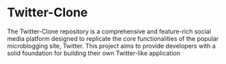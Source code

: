 # Twitter-Clone
The Twitter-Clone repository is a comprehensive and feature-rich social media platform designed to replicate the core functionalities of the popular microblogging site, Twitter. This project aims to provide developers with a solid foundation for building their own Twitter-like application
